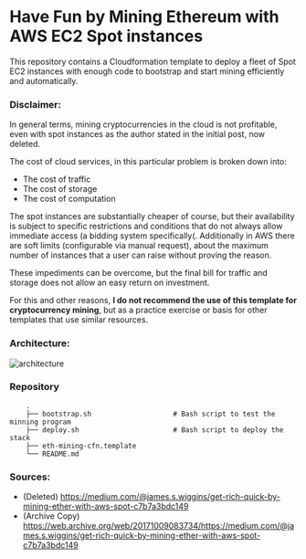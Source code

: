 # Have Fun by Mining Ethereum with AWS EC2 Spot instances

This repository contains a Cloudformation template to deploy a fleet of Spot EC2 instances with enough code to bootstrap and start mining efficiently and automatically.

### Disclaimer:

In general terms, mining cryptocurrencies in the cloud is not profitable, even with spot instances as the author stated in the initial post, now deleted.

The cost of cloud services, in this particular problem is broken down into:

* The cost of traffic
* The cost of storage
* The cost of computation

The spot instances are substantially cheaper of course, but their availability is subject to specific restrictions and conditions that do not always allow immediate access (a bidding system specifically(. Additionally in AWS there are soft limits (configurable via manual request), about the maximum number of instances that a user can raise without proving the reason.

These impediments can be overcome, but the final bill for traffic and storage does not allow an easy return on investment.

For this and other reasons, **I do not recommend the use of this template for cryptocurrency mining**, but as a practice exercise or basis for other templates that use similar resources.

### Architecture:

![architecture](https://cdn-images-1.medium.com/max/800/1*jk1iOT_yh-SqD1JUlMWc1g.png "Architecture of the solution")

### Repository

```shell
    .
    ├── bootstrap.sh                    # Bash script to test the minning program
    ├── deploy.sh                       # Bash script to deploy the stack
    ├── eth-mining-cfn.template
    └── README.md
```

### Sources:

* (Deleted) https://medium.com/@james.s.wiggins/get-rich-quick-by-mining-ether-with-aws-spot-c7b7a3bdc149
* (Archive Copy) https://web.archive.org/web/20171009083734/https://medium.com/@james.s.wiggins/get-rich-quick-by-mining-ether-with-aws-spot-c7b7a3bdc149
